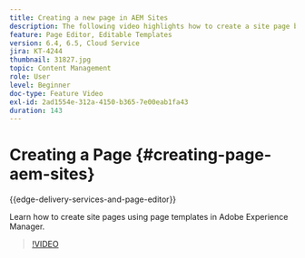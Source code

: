 ```yaml
---
title: Creating a new page in AEM Sites
description: The following video highlights how to create a site page based on a template in Adobe Experience Manager.
feature: Page Editor, Editable Templates
version: 6.4, 6.5, Cloud Service
jira: KT-4244
thumbnail: 31827.jpg
topic: Content Management
role: User
level: Beginner
doc-type: Feature Video
exl-id: 2ad1554e-312a-4150-b365-7e00eab1fa43
duration: 143
---
```

# Creating a Page {#creating-page-aem-sites}

{{edge-delivery-services-and-page-editor}}

Learn how to create site pages using page templates in Adobe Experience Manager.

>[!VIDEO](https://video.tv.adobe.com/v/31827?quality=12&learn=on)
